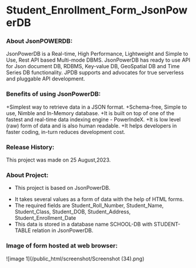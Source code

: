 # Student_Enrollment_Form_JsonPowerDB


### About JsonPOWERDB:
JsonPowerDB is a Real-time, High Performance, Lightweight and Simple to Use, Rest API based Multi-mode DBMS. JsonPowerDB has ready to use API for Json document DB, RDBMS, Key-value DB, GeoSpatial DB and Time Series DB functionality. JPDB supports and advocates for true serverless and pluggable API development.

### Benefits of using JsonPowerDB:
+Simplest way to retrieve data in a JSON format.
+Schema-free, Simple to use, Nimble and In-Memory database.
+It is built on top of one of the fastest and real-time data indexing engine - PowerIndeX.
+It is low level (raw) form of data and is also human readable.
+It helps developers in faster coding, in-turn reduces development cost.

### Release History:
This project was made on 25 August,2023.

### About Project:
* This project is based on JsonPowerDB.
+ It takes several values as a form of data with the help of HTML forms.
+ The required fields are Student_Roll_Number, Student_Name, Student_Class, Student_DOB, Student_Address, Student_Enrollment_Date
+ This data is stored in a database name SCHOOL-DB with STUDENT-TABLE relation in JsonPowerDB.

### Image of form hosted at web browser:
![image 1](/public_html/screenshot/Screenshot (34).png)
